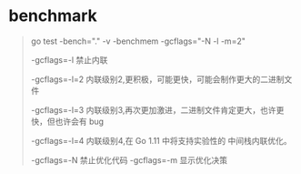 # benchmark

> go test -bench="." -v  -benchmem  -gcflags="-N -l -m=2"
> 
> -gcflags=-l 禁止内联
>
> -gcflags=-l=2 内联级别2,更积极，可能更快，可能会制作更大的二进制文件
>
> -gcflags=-l=3 内联级别3,再次更加激进，二进制文件肯定更大，也许更快，但也许会有 bug
>
> -gcflags=-l=4 内联级别4,在 Go 1.11 中将支持实验性的 中间栈内联优化。
>
> -gcflags=-N 禁止优化代码
> -gcflags=-m 显示优化决策